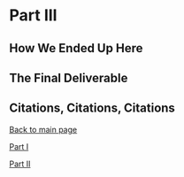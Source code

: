 # Part III

## How We Ended Up Here

## The Final Deliverable

## Citations, Citations, Citations

[Back to main page](/README.md)

[Part I](/finalproject_part1.md)

[Part II](/finalproject_part2.md)
